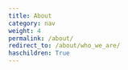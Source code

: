 ```yaml
---
title: About
category: nav
weight: 4
permalink: /about/
redirect_to: /about/who_we_are/
haschildren: True
---
```

